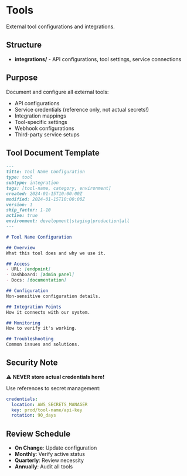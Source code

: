 # Tools

External tool configurations and integrations.

## Structure

- **integrations/** - API configurations, tool settings, service connections

## Purpose

Document and configure all external tools:
- API configurations
- Service credentials (reference only, not actual secrets!)
- Integration mappings
- Tool-specific settings
- Webhook configurations
- Third-party service setups

## Tool Document Template

```markdown
---
title: Tool Name Configuration
type: tool
subtype: integration
tags: [tool-name, category, environment]
created: 2024-01-15T10:00:00Z
modified: 2024-01-15T10:00:00Z
version: 1
ship_factor: 1-10
active: true
environment: development|staging|production|all
---

# Tool Name Configuration

## Overview
What this tool does and why we use it.

## Access
- URL: [endpoint]
- Dashboard: [admin panel]
- Docs: [documentation]

## Configuration
Non-sensitive configuration details.

## Integration Points
How it connects with our system.

## Monitoring
How to verify it's working.

## Troubleshooting
Common issues and solutions.
```

## Security Note

⚠️ **NEVER store actual credentials here!**

Use references to secret management:
```yaml
credentials:
  location: AWS_SECRETS_MANAGER
  key: prod/tool-name/api-key
  rotation: 90_days
```

## Review Schedule

- **On Change**: Update configuration
- **Monthly**: Verify active status
- **Quarterly**: Review necessity
- **Annually**: Audit all tools